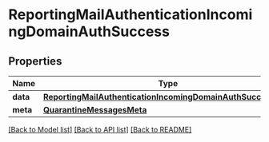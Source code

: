 # ReportingMailAuthenticationIncomingDomainAuthSuccess

## Properties
Name | Type | Description | Notes
------------ | ------------- | ------------- | -------------
**data** | [**ReportingMailAuthenticationIncomingDomainAuthSuccessData**](ReportingMailAuthenticationIncomingDomainAuthSuccessData.md) |  | [optional] 
**meta** | [**QuarantineMessagesMeta**](QuarantineMessagesMeta.md) |  | [optional] 

[[Back to Model list]](../README.md#documentation-for-models) [[Back to API list]](../README.md#documentation-for-api-endpoints) [[Back to README]](../README.md)


